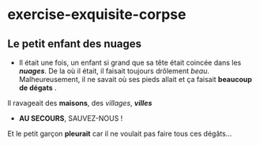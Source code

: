 # exercise-exquisite-corpse
## Le petit enfant des nuages
* Il était une fois, un enfant si grand que sa tête était coincée dans les ***nuages***.
De la où il était, il faisait toujours drôlement *beau*.
Malheureusement, il ne savait où ses pieds allait et ça faisait **beaucoup de dégats** .

Il ravageait des **maisons**, des *villages*, ***villes***

- **AU SECOURS**, SAUVEZ-NOUS ! 

Et le petit garçon **pleurait** car il ne voulait pas faire tous ces dégâts... 